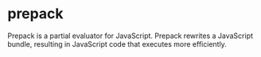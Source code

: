 # prepack
Prepack is a partial evaluator for JavaScript. Prepack rewrites a JavaScript bundle, resulting in JavaScript code that executes more efficiently.
